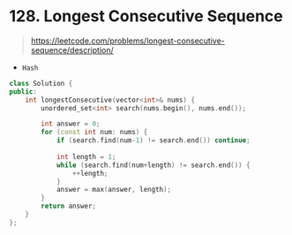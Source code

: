 # 128. Longest Consecutive Sequence
> https://leetcode.com/problems/longest-consecutive-sequence/description/

- `Hash`

```cpp
class Solution {
public:
    int longestConsecutive(vector<int>& nums) {
        unordered_set<int> search(nums.begin(), nums.end());

        int answer = 0;
        for (const int num: nums) {
            if (search.find(num-1) != search.end()) continue;
            
            int length = 1;
            while (search.find(num+length) != search.end()) {
                ++length;
            }
            answer = max(answer, length);
        }
        return answer;
    }
};
```

